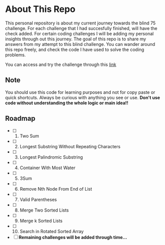 
<!--About This Repo-->
# About This Repo

This personal repository is about my current journey towards the blind 75 challenge.
For each challenge that I had succesfully finished, will have the check added.
For certain coding challenges I will be adding my personal insights through out this journey.
The goal of this repo is to share my answers from my attempt to this blind challenge.
You can wander around this repo freely, and check the code I have used to solve the coding problems.

You can access and try the challenge through this [link](https://leetcode.com/list/xi4ci4ig/)

<!--Usage Note-->
## Note
You should use this code for learning purposes and not for copy paste or quick shortcuts. Always be curious with anything you see or use. **Don't use code without understanding the whole logic or main idea!!**

<!--Roadmap-->
## Roadmap

- [ ] 1. Two Sum
- [ ] 2. Longest Substring Without Repeating Characters
- [ ] 3. Longest Palindromic Substring
- [ ] 4. Container With Most Water
- [ ] 5. 3Sum
- [ ] 6. Remove Nth Node From End of List
- [ ] 7. Valid Parentheses
- [ ] 8. Merge Two Sorted Lists
- [ ] 9. Merge k Sorted Lists
- [ ] 10. Search in Rotated Sorted Array
- [ ] **Remaining challenges will be added through time...**

<!-- 
- [ ] 11.
- [ ] 12.
- [ ] 13.
- [ ] 14.
- [ ] 15.
- [ ] 16.
- [ ] 17.
- [ ] 18.
- [ ] 19.
- [ ] 20.
- [ ] 21.
- [ ] 22.
- [ ] 23.
- [ ] 24.
- [ ] 25.
- [ ] 26.
- [ ] 27.
- [ ] 28.
- [ ] 29.
- [ ] 30.
- [ ] 31.
- [ ] 32.
- [ ] 33.
- [ ] 34.
- [ ] 35.
- [ ] 36.
- [ ] 37.
- [ ] 38.
- [ ] 39.
- [ ] 40.
- [ ] 41.
- [ ] 42.
- [ ] 43.
- [ ] 44.
- [ ] 45.
- [ ] 46.
- [ ] 47.
- [ ] 48.
- [ ] 49.
- [ ] 50.
- [ ] 51.
- [ ] 52.
- [ ] 53.
- [ ] 54.
- [ ] 55.
- [ ] 56.
- [ ] 57.
- [ ] 58.
- [ ] 59.
- [ ] 60.
-->


